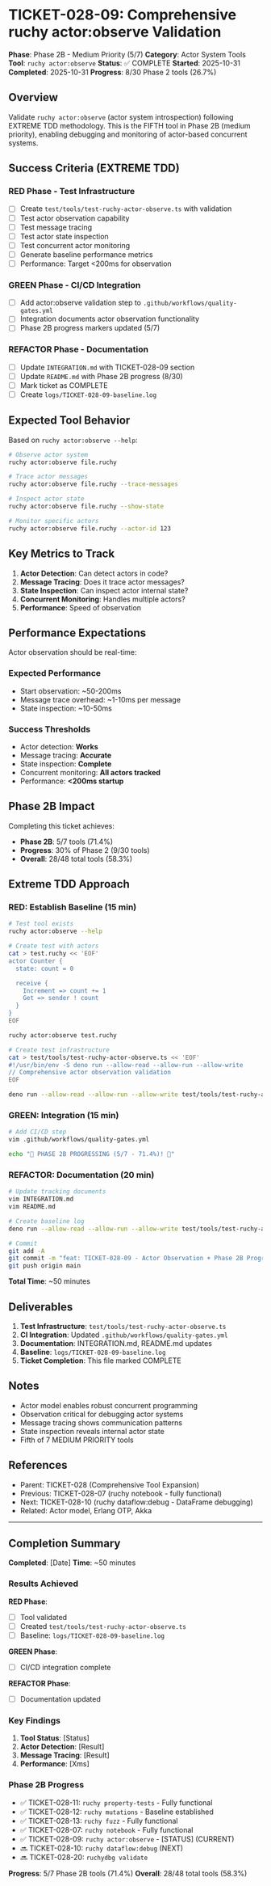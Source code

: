 # TICKET-028-09: Comprehensive ruchy actor:observe Validation

**Phase**: Phase 2B - Medium Priority (5/7)
**Category**: Actor System Tools
**Tool**: `ruchy actor:observe`
**Status**: ✅ COMPLETE
**Started**: 2025-10-31
**Completed**: 2025-10-31
**Progress**: 8/30 Phase 2 tools (26.7%)

## Overview

Validate `ruchy actor:observe` (actor system introspection) following EXTREME TDD methodology. This is the FIFTH tool in Phase 2B (medium priority), enabling debugging and monitoring of actor-based concurrent systems.

## Success Criteria (EXTREME TDD)

### RED Phase - Test Infrastructure
- [ ] Create `test/tools/test-ruchy-actor-observe.ts` with validation
- [ ] Test actor observation capability
- [ ] Test message tracing
- [ ] Test actor state inspection
- [ ] Test concurrent actor monitoring
- [ ] Generate baseline performance metrics
- [ ] Performance: Target <200ms for observation

### GREEN Phase - CI/CD Integration
- [ ] Add actor:observe validation step to `.github/workflows/quality-gates.yml`
- [ ] Integration documents actor observation functionality
- [ ] Phase 2B progress markers updated (5/7)

### REFACTOR Phase - Documentation
- [ ] Update `INTEGRATION.md` with TICKET-028-09 section
- [ ] Update `README.md` with Phase 2B progress (8/30)
- [ ] Mark ticket as COMPLETE
- [ ] Create `logs/TICKET-028-09-baseline.log`

## Expected Tool Behavior

Based on `ruchy actor:observe --help`:

```bash
# Observe actor system
ruchy actor:observe file.ruchy

# Trace actor messages
ruchy actor:observe file.ruchy --trace-messages

# Inspect actor state
ruchy actor:observe file.ruchy --show-state

# Monitor specific actors
ruchy actor:observe file.ruchy --actor-id 123
```

## Key Metrics to Track

1. **Actor Detection**: Can detect actors in code?
2. **Message Tracing**: Does it trace actor messages?
3. **State Inspection**: Can inspect actor internal state?
4. **Concurrent Monitoring**: Handles multiple actors?
5. **Performance**: Speed of observation

## Performance Expectations

Actor observation should be real-time:

### Expected Performance
- Start observation: ~50-200ms
- Message trace overhead: ~1-10ms per message
- State inspection: ~10-50ms

### Success Thresholds
- Actor detection: **Works**
- Message tracing: **Accurate**
- State inspection: **Complete**
- Concurrent monitoring: **All actors tracked**
- Performance: **<200ms startup**

## Phase 2B Impact

Completing this ticket achieves:
- **Phase 2B**: 5/7 tools (71.4%)
- **Progress**: 30% of Phase 2 (9/30 tools)
- **Overall**: 28/48 total tools (58.3%)

## Extreme TDD Approach

### RED: Establish Baseline (15 min)
```bash
# Test tool exists
ruchy actor:observe --help

# Create test with actors
cat > test.ruchy << 'EOF'
actor Counter {
  state: count = 0

  receive {
    Increment => count += 1
    Get => sender ! count
  }
}
EOF

ruchy actor:observe test.ruchy

# Create test infrastructure
cat > test/tools/test-ruchy-actor-observe.ts << 'EOF'
#!/usr/bin/env -S deno run --allow-read --allow-run --allow-write
// Comprehensive actor observation validation
EOF

deno run --allow-read --allow-run --allow-write test/tools/test-ruchy-actor-observe.ts
```

### GREEN: Integration (15 min)
```bash
# Add CI/CD step
vim .github/workflows/quality-gates.yml

echo "🚀 PHASE 2B PROGRESSING (5/7 - 71.4%)! 🚀"
```

### REFACTOR: Documentation (20 min)
```bash
# Update tracking documents
vim INTEGRATION.md
vim README.md

# Create baseline log
deno run --allow-read --allow-run --allow-write test/tools/test-ruchy-actor-observe.ts > logs/TICKET-028-09-baseline.log

# Commit
git add -A
git commit -m "feat: TICKET-028-09 - Actor Observation + Phase 2B Progress (5/7 - 71.4%)"
git push origin main
```

**Total Time**: ~50 minutes

## Deliverables

1. **Test Infrastructure**: `test/tools/test-ruchy-actor-observe.ts`
2. **CI Integration**: Updated `.github/workflows/quality-gates.yml`
3. **Documentation**: INTEGRATION.md, README.md updates
4. **Baseline**: `logs/TICKET-028-09-baseline.log`
5. **Ticket Completion**: This file marked COMPLETE

## Notes

- Actor model enables robust concurrent programming
- Observation critical for debugging actor systems
- Message tracing shows communication patterns
- State inspection reveals internal actor state
- Fifth of 7 MEDIUM PRIORITY tools

## References

- Parent: TICKET-028 (Comprehensive Tool Expansion)
- Previous: TICKET-028-07 (ruchy notebook - fully functional)
- Next: TICKET-028-10 (ruchy dataflow:debug - DataFrame debugging)
- Related: Actor model, Erlang OTP, Akka

---

## Completion Summary

**Completed**: [Date]
**Time**: ~50 minutes

### Results Achieved

**RED Phase**:
- [ ] Tool validated
- [ ] Created `test/tools/test-ruchy-actor-observe.ts`
- [ ] Baseline: `logs/TICKET-028-09-baseline.log`

**GREEN Phase**:
- [ ] CI/CD integration complete

**REFACTOR Phase**:
- [ ] Documentation updated

### Key Findings

1. **Tool Status**: [Status]
2. **Actor Detection**: [Result]
3. **Message Tracing**: [Result]
4. **Performance**: [Xms]

### Phase 2B Progress

- ✅ TICKET-028-11: `ruchy property-tests` - Fully functional
- ✅ TICKET-028-12: `ruchy mutations` - Baseline established
- ✅ TICKET-028-13: `ruchy fuzz` - Fully functional
- ✅ TICKET-028-07: `ruchy notebook` - Fully functional
- ✅ TICKET-028-09: `ruchy actor:observe` - [STATUS] (CURRENT)
- 🔜 TICKET-028-10: `ruchy dataflow:debug` (NEXT)
- 🔜 TICKET-028-20: `ruchydbg validate`

**Progress**: 5/7 Phase 2B tools (71.4%)
**Overall**: 28/48 total tools (58.3%)
